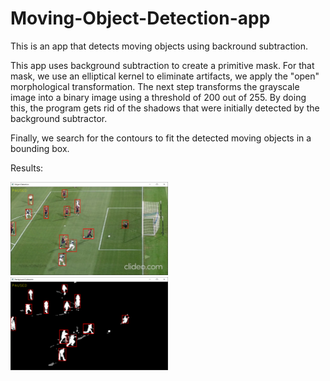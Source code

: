 # Moving-Object-Detection-app
This is an app that detects moving objects using backround subtraction.<br />

This app uses background subtraction to create a primitive mask. For that mask, we use an elliptical kernel to eliminate artifacts, we apply the "open" morphological transformation. The next step transforms the grayscale image into a binary image using a threshold of 200 out of 255. By doing this, the program gets rid of the shadows that were initially detected by the background subtractor.<br />

Finally, we search for the contours to fit the detected moving objects in a bounding box.

Results:<br />

<img src="images/out1.png" width="50%">
<img src="images/out1_bgs.png" width="50%">
